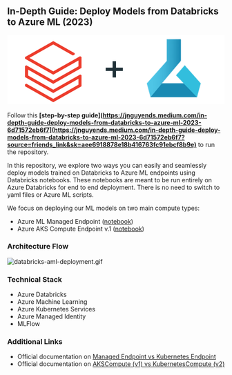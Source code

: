 ## In-Depth Guide: Deploy Models from Databricks to Azure ML (2023)

![databricks-azureml.png](resources%2Fdatabricks-azureml.png)

Follow this **[step-by-step guide](https://jnguyends.medium.com/in-depth-guide-deploy-models-from-databricks-to-azure-ml-2023-6d71572eb6f7](https://jnguyends.medium.com/in-depth-guide-deploy-models-from-databricks-to-azure-ml-2023-6d71572eb6f7?source=friends_link&sk=aee6918878e18b416763fc91ebcf8b9e)** to run the repository.

In this repository, we explore two ways you can easily and seamlessly deploy models trained on Databricks to Azure ML endpoints using Databricks notebooks.
These notebooks are meant to be run entirely on Azure Databricks for end to end deployment. There is no need to switch to yaml files or Azure ML scripts.

We focus on deploying our ML models on two main compute types:
- Azure ML Managed Endpoint ([notebook](https://github.com/julie-nguyen-ds/deploy-model-databricks-to-aml/blob/main/Training%20Wine%20Model%20to%20AML.ipynb))
- Azure AKS Compute Endpoint v.1 ([notebook](https://github.com/julie-nguyen-ds/deploy-model-databricks-to-aml/blob/main/Training%20Wine%20Model%20to%20AKS.ipynb))

### Architecture Flow
![databricks-aml-deployment.gif](resources%2Fdatabricks-aml-deployment.gif)

### Technical Stack
- Azure Databricks
- Azure Machine Learning
- Azure Kubernetes Services
- Azure Managed Identity
- MLFlow

### Additional Links
- Official documentation on [Managed Endpoint vs Kubernetes Endpoint](https://learn.microsoft.com/en-us/azure/machine-learning/concept-endpoints-online?view=azureml-api-2#managed-online-endpoints-vs-kubernetes-online-endpoints)
- Official documentation on [AKSCompute (v1) vs KubernetesCompute (v2)](https://learn.microsoft.com/en-us/azure/machine-learning/how-to-attach-kubernetes-anywhere?view=azureml-api-2#kubernetescompute-and-legacy-akscompute)
